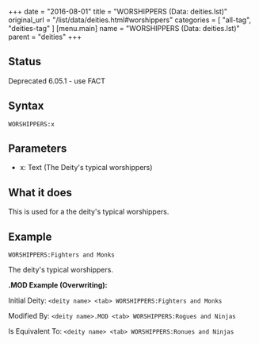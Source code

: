 +++
date = "2016-08-01"
title = "WORSHIPPERS (Data: deities.lst)"
original_url = "/list/data/deities.html#worshippers"
categories = [ "all-tag", "deities-tag" ]
[menu.main]
    name = "WORSHIPPERS (Data: deities.lst)"
    parent = "deities"
+++

## Status

Deprecated 6.05.1 - use FACT

## Syntax

`WORSHIPPERS:x`

## Parameters

-   x: Text (The Deity's typical worshippers)



What it does
------------

This is used for a the deity's typical worshippers.

Example
-------

`WORSHIPPERS:Fighters and Monks`

The deity's typical worshippers.

**.MOD Example (Overwriting):**

Initial Deity: `<deity name> <tab> WORSHIPPERS:Fighters and Monks`

Modified By: `<deity name>.MOD <tab> WORSHIPPERS:Rogues and Ninjas`

Is Equivalent To: `<deity name> <tab> WORSHIPPERS:Ronues and Ninjas`


